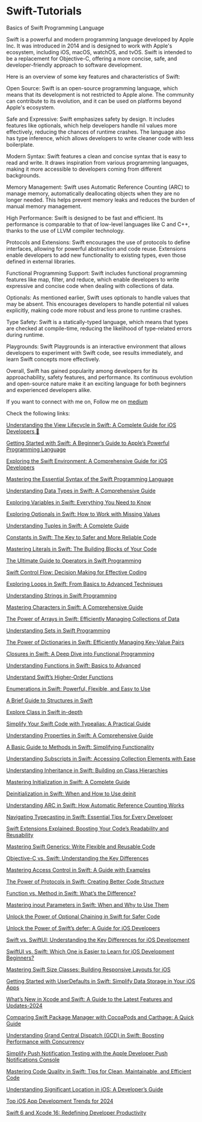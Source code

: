 # Swift-Tutorials
Basics of Swift Programming Language

Swift is a powerful and modern programming language developed by Apple Inc. It was introduced in 2014 and is designed to work with Apple's ecosystem, including iOS, macOS, watchOS, and tvOS. Swift is intended to be a replacement for Objective-C, offering a more concise, safe, and developer-friendly approach to software development.

Here is an overview of some key features and characteristics of Swift:

Open Source: Swift is an open-source programming language, which means that its development is not restricted to Apple alone. The community can contribute to its evolution, and it can be used on platforms beyond Apple's ecosystem. 

Safe and Expressive: Swift emphasizes safety by design. It includes features like optionals, which help developers handle nil values more effectively, reducing the chances of runtime crashes. The language also has type inference, which allows developers to write cleaner code with less boilerplate.

Modern Syntax: Swift features a clean and concise syntax that is easy to read and write. It draws inspiration from various programming languages, making it more accessible to developers coming from different backgrounds. 

Memory Management: Swift uses Automatic Reference Counting (ARC) to manage memory, automatically deallocating objects when they are no longer needed. This helps prevent memory leaks and reduces the burden of manual memory management.

High Performance: Swift is designed to be fast and efficient. Its performance is comparable to that of low-level languages like C and C++, thanks to the use of LLVM compiler technology. 

Protocols and Extensions: Swift encourages the use of protocols to define interfaces, allowing for powerful abstraction and code reuse. Extensions enable developers to add new functionality to existing types, even those defined in external libraries. 

Functional Programming Support: Swift includes functional programming features like map, filter, and reduce, which enable developers to write expressive and concise code when dealing with collections of data. 

Optionals: As mentioned earlier, Swift uses optionals to handle values that may be absent. This encourages developers to handle potential nil values explicitly, making code more robust and less prone to runtime crashes. 

Type Safety: Swift is a statically-typed language, which means that types are checked at compile-time, reducing the likelihood of type-related errors during runtime.

Playgrounds: Swift Playgrounds is an interactive environment that allows developers to experiment with Swift code, see results immediately, and learn Swift concepts more effectively. 

Overall, Swift has gained popularity among developers for its approachability, safety features, and performance. Its continuous evolution and open-source nature make it an exciting language for both beginners and experienced developers alike.

If you want to connect with me on, Follow me on [medium](https://medium.com/@baljitKaurGoraya) 

Check the following links:

[Understanding the View Lifecycle in Swift: A Complete Guide for iOS Developers 📲](https://medium.com/swiftfy/view-life-cycle-4361ba0a0382)

[Getting Started with Swift: A Beginner’s Guide to Apple’s Powerful Programming Language](https://medium.com/swiftfy/introduction-to-swift-6dc362a735c6)

[Exploring the Swift Environment: A Comprehensive Guide for iOS Developers](https://medium.com/swiftfy/swift-environment-79577cee99c9)

[Mastering the Essential Syntax of the Swift Programming Language](https://medium.com/swiftfy/basic-syntax-of-swift-programming-language-53d85decb288)

[Understanding Data Types in Swift: A Comprehensive Guide](https://medium.com/@baljitKaurGoraya/swift-data-types-4c36518a5344)

[Exploring Variables in Swift: Everything You Need to Know](https://medium.com/@baljitKaurGoraya/variables-in-swift-programming-language-4f0f3c0473ea)

[Exploring Optionals in Swift: How to Work with Missing Values](https://medium.com/@baljitKaurGoraya/optionals-in-swift-programming-language-7fb285c0c0bc)

[Understanding Tuples in Swift: A Complete Guide](https://medium.com/@baljitKaurGoraya/tuples-in-swift-programming-language-4f33cc09e498)

[Constants in Swift: The Key to Safer and More Reliable Code](https://medium.com/@baljitKaurGoraya/constants-in-swift-programming-language-34e1d57991ec)

[Mastering Literals in Swift: The Building Blocks of Your Code](https://medium.com/@baljitKaurGoraya/literals-in-swift-programming-language-8f64b5a48781)

[The Ultimate Guide to Operators in Swift Programming](https://medium.com/@baljitKaurGoraya/operators-in-swift-programming-language-70fe442eb87)

[Swift Control Flow: Decision Making for Effective Coding](https://medium.com/@baljitKaurGoraya/decision-making-in-swift-programming-language-6ee953314c2c)

[Exploring Loops in Swift: From Basics to Advanced Techniques](https://medium.com/@baljitKaurGoraya/loops-in-swift-programming-language-ab08002a4a3f)

[Understanding Strings in Swift Programming](https://medium.com/@baljitKaurGoraya/strings-in-swift-programming-language-f9bae3f34db7)

[Mastering Characters in Swift: A Comprehensive Guide](https://medium.com/@baljitKaurGoraya/characters-in-swift-programming-language-137a201353d6)

[The Power of Arrays in Swift: Efficiently Managing Collections of Data](https://medium.com/@baljitKaurGoraya/arrays-in-swift-programming-language-14463b683a7c)

[Understanding Sets in Swift Programming](https://medium.com/@baljitKaurGoraya/sets-in-swift-programming-language-67203be37d44)

[The Power of Dictionaries in Swift: Efficiently Managing Key-Value Pairs](https://medium.com/@baljitKaurGoraya/dictionaries-in-swift-programming-language-ede6a3850131)

[Closures in Swift: A Deep Dive into Functional Programming](https://medium.com/swiftable/a-guide-to-closures-in-swift-368e6aca6d71)

[Understanding Functions in Swift: Basics to Advanced](https://medium.com/@baljitKaurGoraya/a-guide-to-functions-in-swift-ae9c74b35817)

[Understand Swift’s Higher-Order Functions](https://medium.com/@baljitKaurGoraya/understand-swifts-higher-order-functions-9dc97b1d7a9a)

[Enumerations in Swift: Powerful, Flexible, and Easy to Use](https://medium.com/@baljitKaurGoraya/a-guide-to-enumeration-in-swift-caa326c430e8)

[A Brief Guide to Structures in Swift](https://medium.com/@baljitKaurGoraya/a-brief-guide-to-structure-in-swift-d3f94d78b749)

[Explore Class in Swift in-depth](https://medium.com/@baljitKaurGoraya/explore-class-in-swift-in-depth-4cd8487caf2b)

[Simplify Your Swift Code with Typealias: A Practical Guide](https://medium.com/@baljitKaurGoraya/a-guide-to-typealias-in-swift-d3605cf8205a)

[Understanding Properties in Swift: A Comprehensive Guide](https://medium.com/@baljitKaurGoraya/what-are-properties-in-swift-bc4f4735f913)

[A Basic Guide to Methods in Swift: Simplifying Functionality](https://medium.com/@baljitKaurGoraya/a-basic-guide-to-method-in-swift-8bb969abdeac)

[Understanding Subscripts in Swift: Accessing Collection Elements with Ease](https://medium.com/swiftfy/a-guide-to-subscripts-in-swift-68f1628cce97)

[Understanding Inheritance in Swift: Building on Class Hierarchies](https://medium.com/swiftfy/inheritance-in-swift-7b676bcefc17)

[Mastering Initialization in Swift: A Complete Guide](https://medium.com/swiftfy/a-guide-to-initialization-in-swift-5190bd7bfedf)

[Deinitialization in Swift: When and How to Use deinit](https://medium.com/swiftfy/a-guide-to-initialization-in-swift-5190bd7bfedf)

[Understanding ARC in Swift: How Automatic Reference Counting Works](https://medium.com/@baljitKaurGoraya/how-arc-works-in-swift-7601a73a3ae2)

[Navigating Typecasting in Swift: Essential Tips for Every Developer](https://medium.com/swiftfy/typecasting-in-swift-tips-tricks-b86962d6eafb)

[Swift Extensions Explained: Boosting Your Code’s Readability and Reusability](https://medium.com/swiftfy/extensions-in-swift-programming-language-f897d0175e06)

[Mastering Swift Generics: Write Flexible and Reusable Code](https://medium.com/@baljitKaurGoraya/power-of-swift-generics-c3b4cb3b1029)

[Objective-C vs. Swift: Understanding the Key Differences](https://medium.com/swiftfy/difference-between-objective-c-and-swift-e53369ee2d4f)

[Mastering Access Control in Swift: A Guide with Examples](https://medium.com/swiftfy/swift-access-control-with-example-7d6e17fcc117)

[The Power of Protocols in Swift: Creating Better Code Structure](https://medium.com/swiftfy/all-about-protocols-in-swift-57acb2cab440)

[Function vs. Method in Swift: What’s the Difference?](https://medium.com/swiftfy/difference-between-function-and-method-in-swift-2c77ebc86379)

[Mastering inout Parameters in Swift: When and Why to Use Them](https://medium.com/@baljitKaurGoraya/swift-inout-parameters-ed7418ee7d00)

[Unlock the Power of Optional Chaining in Swift for Safer Code](https://medium.com/swiftfy/optional-chaining-in-swift-programming-language-f370b37c7e2a)

[Unlock the Power of Swift’s defer: A Guide for iOS Developers](https://medium.com/swiftfy/using-the-defer-keyword-in-swift-128edc49ddf3)

[Swift vs. SwiftUI: Understanding the Key Differences for iOS Development](https://medium.com/@baljitKaurGoraya/difference-between-swift-and-swift-ui-7cc9941484c5)

[SwiftUI vs. Swift: Which One is Easier to Learn for iOS Development Beginners?](https://medium.com/swiftfy/is-swiftui-easier-to-learn-than-swift-50d2f9ff90a0)

[Mastering Swift Size Classes: Building Responsive Layouts for iOS](https://medium.com/@baljitKaurGoraya/swift-size-class-1d537982d62f)

[Getting Started with UserDefaults in Swift: Simplify Data Storage in Your iOS Apps](https://medium.com/@baljitKaurGoraya/user-defaults-in-swift-32cd43c6f92e)

[What’s New in Xcode and Swift: A Guide to the Latest Features and Updates-2024](https://medium.com/swiftfy/latest-features-and-updates-for-xcode-and-swift-b758e4c8d369)

[Comparing Swift Package Manager with CocoaPods and Carthage: A Quick Guide](https://medium.com/swiftfy/comparing-swift-package-manager-with-cocoapods-and-carthage-a-quick-guide-9e4f6d97e9b4)

[Understanding Grand Central Dispatch (GCD) in Swift: Boosting Performance with Concurrency](https://medium.com/swiftfy/what-is-gcd-how-is-it-used-eefb30e5a0e4)

[Simplify Push Notification Testing with the Apple Developer Push Notifications Console](https://medium.com/swiftfy/simplify-push-notification-testing-with-the-apple-developer-push-notifications-console-52eddf9b8eaa)

[Mastering Code Quality in Swift: Tips for Clean, Maintainable, and Efficient Code](https://medium.com/swiftfy/mastering-code-quality-in-swift-tips-for-clean-maintainable-and-efficient-code-374be19ae130)

[Understanding Significant Location in iOS: A Developer’s Guide](https://medium.com/swiftfy/understanding-significant-location-in-ios-a-developers-guide-463162753a10)

[Top iOS App Development Trends for 2024](https://medium.com/swiftfy/top-ios-app-development-trends-for-2024-1b7d3c6d413f)

[Swift 6 and Xcode 16: Redefining Developer Productivity](https://medium.com/@baljitKaurGoraya/swift-6-and-xcode-16-redefining-developer-productivity-d68f0bc0af31)

